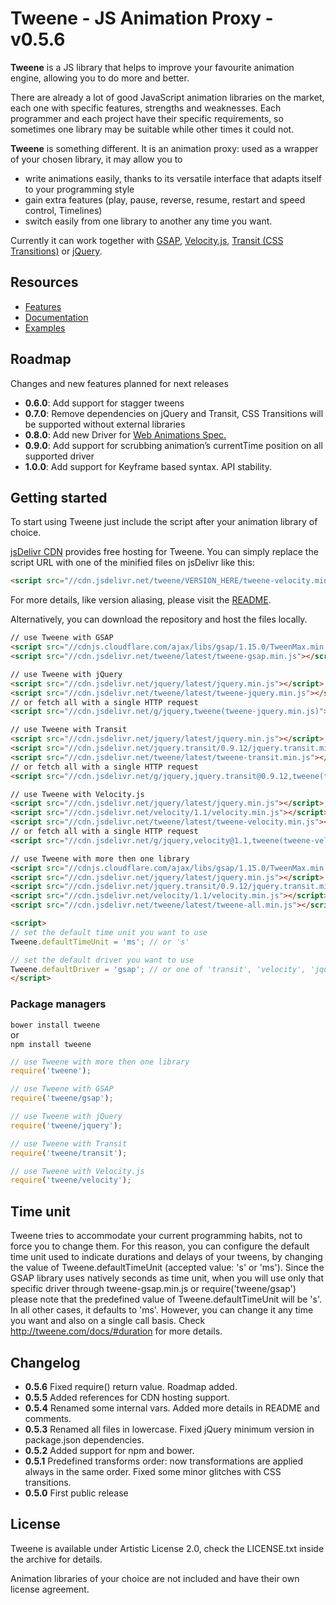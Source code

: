 # Tweene - JS Animation Proxy - v0.5.6

__Tweene__ is a JS library that helps to improve your favourite animation engine, allowing you to do more and better.

There are already a lot of good JavaScript animation libraries on the market, each one with specific features, strengths and weaknesses. 
Each programmer and each project have their specific requirements, so sometimes one library may be suitable while other times it could not. 

__Tweene__ is something different. It is an animation proxy: used as a wrapper of your chosen library, it may allow you to

- write animations easily, thanks to its versatile interface that adapts itself to your programming style
- gain extra features (play, pause, reverse, resume, restart and speed control, Timelines) 
- switch easily from one library to another any time you want. 

Currently it can work together with [GSAP](http://www.greensock.com/gsap-js/), [Velocity.js](http://julian.com/research/velocity/), 
[Transit (CSS Transitions)](http://ricostacruz.com/jquery.transit/) or [jQuery](http://jquery.com).

## Resources
- [Features](http://tweene.com/#features)
- [Documentation](http://tweene.com/docs)
- [Examples](http://tweene.com/#examples)


## Roadmap
Changes and new features planned for next releases

- __0.6.0__: Add support for stagger tweens 
- __0.7.0__: Remove dependencies on jQuery and Transit, CSS Transitions will be supported without external libraries
- __0.8.0__: Add new Driver for [Web Animations Spec.](http://updates.html5rocks.com/2014/12/web-animation-playback)
- __0.9.0__: Add support for scrubbing animation’s currentTime position on all supported driver
- __1.0.0__: Add support for Keyframe based syntax. API stability.

## Getting started
To start using Tweene just include the script after your animation library of choice.

[jsDelivr CDN](http://www.jsdelivr.com/#!tweene) provides free hosting for Tweene.
You can simply replace the script URL with one of the minified files on jsDelivr like this:
```html
<script src="//cdn.jsdelivr.net/tweene/VERSION_HERE/tweene-velocity.min.js"></script>
```
For more details, like version aliasing, please visit the [README](https://github.com/jsdelivr/jsdelivr#usage).

Alternatively, you can download the repository and host the files locally.

```html
// use Tweene with GSAP
<script src="//cdnjs.cloudflare.com/ajax/libs/gsap/1.15.0/TweenMax.min.js"></script>
<script src="//cdn.jsdelivr.net/tweene/latest/tweene-gsap.min.js"></script>

// use Tweene with jQuery
<script src="//cdn.jsdelivr.net/jquery/latest/jquery.min.js"></script>;
<script src="//cdn.jsdelivr.net/tweene/latest/tweene-jquery.min.js"></script>
// or fetch all with a single HTTP request
<script src="//cdn.jsdelivr.net/g/jquery,tweene(tweene-jquery.min.js)"></script>

// use Tweene with Transit
<script src="//cdn.jsdelivr.net/jquery/latest/jquery.min.js"></script>;
<script src="//cdn.jsdelivr.net/jquery.transit/0.9.12/jquery.transit.min.js"></script>
<script src="//cdn.jsdelivr.net/tweene/latest/tweene-transit.min.js"></script>
// or fetch all with a single HTTP request
<script src="//cdn.jsdelivr.net/g/jquery,jquery.transit@0.9.12,tweene(tweene-transit.min.js)"></script>

// use Tweene with Velocity.js
<script src="//cdn.jsdelivr.net/jquery/latest/jquery.min.js"></script>;
<script src="//cdn.jsdelivr.net/velocity/1.1/velocity.min.js"></script>
<script src="//cdn.jsdelivr.net/tweene/latest/tweene-velocity.min.js"></script>
// or fetch all with a single HTTP request
<script src="//cdn.jsdelivr.net/g/jquery,velocity@1.1,tweene(tweene-velocity.min.js)"></script>

// use Tweene with more then one library
<script src="//cdnjs.cloudflare.com/ajax/libs/gsap/1.15.0/TweenMax.min.js"></script>
<script src="//cdn.jsdelivr.net/jquery/latest/jquery.min.js"></script>
<script src="//cdn.jsdelivr.net/jquery.transit/0.9.12/jquery.transit.min.js"></script>
<script src="//cdn.jsdelivr.net/velocity/1.1/velocity.min.js"></script>
<script src="//cdn.jsdelivr.net/tweene/latest/tweene-all.min.js"></script>

<script>
// set the default time unit you want to use
Tweene.defaultTimeUnit = 'ms'; // or 's'

// set the default driver you want to use
Tweene.defaultDriver = 'gsap'; // or one of 'transit', 'velocity', 'jquery'
</script>
```

### Package managers

`bower install tweene`<br>
  or<br>
`npm install tweene`

```js
// use Tweene with more then one library
require('tweene');

// use Tweene with GSAP
require('tweene/gsap');

// use Tweene with jQuery
require('tweene/jquery');

// use Tweene with Transit
require('tweene/transit');

// use Tweene with Velocity.js
require('tweene/velocity');
```

## Time unit
Tweene tries to accommodate your current programming habits, not to force you to change them. For this reason, you can configure the default time unit used to indicate durations and delays of your tweens, by changing the value of Tweene.defaultTimeUnit (accepted value: 's' or 'ms').
Since the GSAP library uses natively seconds as time unit, when you will use only that specific driver through tweene-gsap.min.js or require('tweene/gsap') please note that the predefined value of Tweene.defaultTimeUnit will be 's'. In all other cases, it defaults to 'ms'.
However, you can change it any time you want and also on a single call basis.
Check http://tweene.com/docs/#duration for more details.

## Changelog
- __0.5.6__ Fixed require() return value. Roadmap added.
- __0.5.5__ Added references for CDN hosting support.
- __0.5.4__ Renamed some internal vars. Added more details in README and comments.
- __0.5.3__ Renamed all files in lowercase. Fixed jQuery minimum version in package.json dependencies.
- __0.5.2__ Added support for npm and bower.
- __0.5.1__ Predefined transforms order: now transformations are applied always in the same order. Fixed some minor glitches with CSS transitions.
- __0.5.0__ First public release

## License

Tweene is available under Artistic License 2.0, check the LICENSE.txt inside the archive for details.

Animation libraries of your choice are not included and have their own license agreement. 
